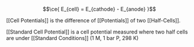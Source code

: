 $$\ce{ E_{cell} = E_{cathode} - E_{anode} }$$

[[Cell Potentials]] is the difference of [[Potentials]] of two [[Half-Cells]].

[[Standard Cell Potential]] is a cell potential measured where two half cells are under [[Standard Conditions]] (1 M, 1 bar P, 298 K)


